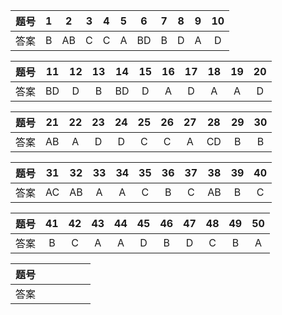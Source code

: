 | 题号 |  1  |  2  |  3  |  4  |  5  |  6  |  7  |  8  |  9  | 10  |
|:----:|:---:|:---:|:---:|:---:|:---:|:---:|:---:|:---:|:---:|:---:|
| 答案 |  B  | AB  |  C  |  C  |  A  | BD  |  B  |  D  |  A  |  D  |

| 题号 | 11  | 12  | 13  | 14  | 15  | 16  | 17  | 18  | 19  | 20  |
|:----:|:---:|:---:|:---:|:---:|:---:|:---:|:---:|:---:|:---:|:---:|
| 答案 | BD  |  D  |  B  | BD  |  D  |  A  |  D  |  A  |  A  |  D  |

| 题号 | 21  | 22  | 23  | 24  | 25  | 26  | 27  | 28  | 29  | 30  |
|:----:|:---:|:---:|:---:|:---:|:---:|:---:|:---:|:---:|:---:|:---:|
| 答案 | AB  |  A  |  D  |  D  |  C  |  C  |  A  | CD  |  B  |  B  |

| 题号 | 31  | 32  | 33  | 34  | 35  | 36  | 37  | 38  | 39  | 40  |
|:----:|:---:|:---:|:---:|:---:|:---:|:---:|:---:|:---:|:---:|:---:|
| 答案 | AC  | AB  |  A  |  A  |  C  |  B  |  C  | AB  |  B  |  C  |

| 题号 | 41  | 42  | 43  | 44  | 45  | 46  | 47  | 48  | 49  | 50  |
|:----:|:---:|:---:|:---:|:---:|:---:|:---:|:---:|:---:|:---:|:---:|
| 答案 |  B  |  C  |  A  |  A  |  D  |  B  |  D  |  C  |  B  |  A  |




| 题号 |     |     |     |     |     |
|:----:|:---:|:---:|:---:|:---:|:---:|
| 答案 |     |     |     |     |     |